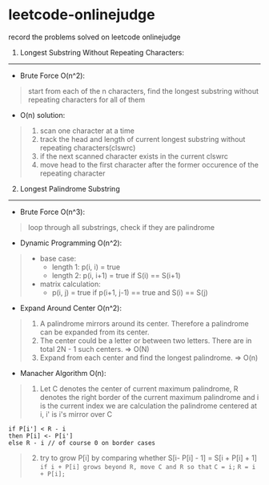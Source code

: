 leetcode-onlinejudge
====================
record the problems solved on leetcode onlinejudge

1. Longest Substring Without Repeating Characters:
------

* Brute Force O(n^2):
> start from each of the n characters, find the longest substring without repeating characters for all of them

* O(n) solution:
> 1. scan one character at a time
> 2. track the head and length of current longest substring without repeating characters(clswrc)
> 3. if the next scanned character exists in the current clswrc
> 4. move head to the first character after the former occurence of the repeating character

2. Longest Palindrome Substring
------

* Brute Force O(n^3):
> loop through all substrings, check if they are palindrome

* Dynamic Programming O(n^2):
> * base case:
>   * length 1: p(i, i) = true
>   * length 2: p(i, i+1) = true if S(i) == S(i+1)
> * matrix calculation:
>   * p(i, j) = true if p(i+1, j-1) == true and S(i) == S(j)

* Expand Around Center O(n^2):
> 1. A palindrome mirrors around its center. Therefore a palindrome can be expanded from its center.
> 2. The center could be a letter or between two letters. There are in total 2N - 1 such centers.	=> O(N)
> 3. Expand from each center and find the longest palindrome.	=> O(n)
* Manacher Algorithm O(n):
> 1. Let C denotes the center of current maximum palindrome, R denotes the right border of the current maximum palindrome and i is the current index we are calculation the palindrome centered at i, i' is i's mirror over C

    if P[i'] < R - i
    then P[i] <- P[i']
    else R - i // of course 0 on border cases

> 2. try to grow P[i] by comparing whether S[i- P[i] - 1] = S[i + P[i] + 1]
`if i + P[i] grows beyond R, move C and R so that`
`C = i;`
`R = i + P[i];`
